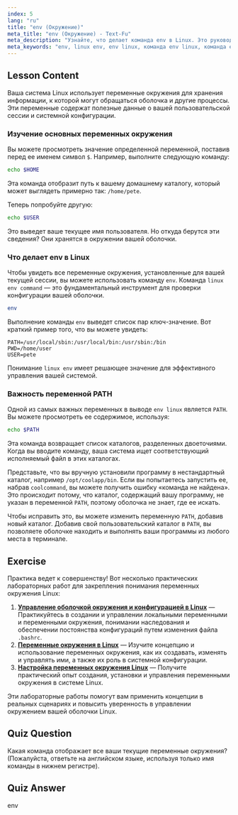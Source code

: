 ```yaml
---
index: 5
lang: "ru"
title: "env (Окружение)"
meta_title: "env (Окружение) - Text-Fu"
meta_description: "Узнайте, что делает команда env в Linux. Это руководство объясняет, как просматривать и использовать переменные окружения Linux, такие как PATH, HOME и USER, с помощью команды env."
meta_keywords: "env, linux env, env linux, команда env linux, команда env в linux, что делает env в linux, переменные окружения, переменная PATH, переменные оболочки"
---
```


## Lesson Content

Ваша система Linux использует переменные окружения для хранения информации, к которой могут обращаться оболочка и другие процессы. Эти переменные содержат полезные данные о вашей пользовательской сессии и системной конфигурации.

### Изучение основных переменных окружения

Вы можете просмотреть значение определенной переменной, поставив перед ее именем символ `$`. Например, выполните следующую команду:

```bash
echo $HOME
```

Эта команда отобразит путь к вашему домашнему каталогу, который может выглядеть примерно так: `/home/pete`.

Теперь попробуйте другую:

```bash
echo $USER
```

Это выведет ваше текущее имя пользователя. Но откуда берутся эти сведения? Они хранятся в окружении вашей оболочки.

### Что делает env в Linux

Чтобы увидеть все переменные окружения, установленные для вашей текущей сессии, вы можете использовать команду `env`. Команда `linux env command` — это фундаментальный инструмент для проверки конфигурации вашей оболочки.

```bash
env
```

Выполнение команды `env` выведет список пар ключ-значение. Вот краткий пример того, что вы можете увидеть:

```plaintext
PATH=/usr/local/sbin:/usr/local/bin:/usr/sbin:/bin
PWD=/home/user
USER=pete
```

Понимание `linux env` имеет решающее значение для эффективного управления вашей системой.

### Важность переменной PATH

Одной из самых важных переменных в выводе `env linux` является `PATH`. Вы можете просмотреть ее содержимое, используя:

```bash
echo $PATH
```

Эта команда возвращает список каталогов, разделенных двоеточиями. Когда вы вводите команду, ваша система ищет соответствующий исполняемый файл в этих каталогах.

Представьте, что вы вручную установили программу в нестандартный каталог, например `/opt/coolapp/bin`. Если вы попытаетесь запустить ее, набрав `coolcommand`, вы можете получить ошибку «команда не найдена». Это происходит потому, что каталог, содержащий вашу программу, не указан в переменной `PATH`, поэтому оболочка не знает, где ее искать.

Чтобы исправить это, вы можете изменить переменную `PATH`, добавив новый каталог. Добавив свой пользовательский каталог в `PATH`, вы позволяете оболочке находить и выполнять ваши программы из любого места в терминале.

## Exercise

Практика ведет к совершенству! Вот несколько практических лабораторных работ для закрепления понимания переменных окружения Linux:

1.  **[Управление оболочкой окружения и конфигурацией в Linux](https://labex.io/ru/labs/comptia-manage-shell-environment-and-configuration-in-linux-590838)** — Практикуйтесь в создании и управлении локальными переменными и переменными окружения, понимании наследования и обеспечении постоянства конфигураций путем изменения файла `.bashrc`.
2.  **[Переменные окружения в Linux](https://labex.io/ru/labs/linux-environment-variables-in-linux-385274)** — Изучите концепцию и использование переменных окружения, как их создавать, изменять и управлять ими, а также их роль в системной конфигурации.
3.  **[Настройка переменных окружения Linux](https://labex.io/ru/labs/linux-configure-linux-environment-variables-437861)** — Получите практический опыт создания, установки и управления переменными окружения в системе Linux.

Эти лабораторные работы помогут вам применить концепции в реальных сценариях и повысить уверенность в управлении окружением вашей оболочки Linux.

## Quiz Question

Какая команда отображает все ваши текущие переменные окружения? (Пожалуйста, ответьте на английском языке, используя только имя команды в нижнем регистре).

## Quiz Answer

env
